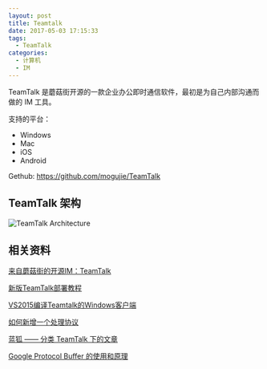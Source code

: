 ```yaml
---
layout: post
title: Teamtalk
date: 2017-05-03 17:15:33
tags:
  - TeamTalk
categories:
  - 计算机
  - IM
---
```



TeamTalk 是蘑菇街开源的一款企业办公即时通信软件，最初是为自己内部沟通而做的 IM 工具。

支持的平台：

- Windows
- Mac
- iOS
- Android

Gethub: <https://github.com/mogujie/TeamTalk>

<!-- more -->

## TeamTalk 架构

![TeamTalk Architecture](/images/teamtalk/teamtalk_arch.jpg "TeamTalk Architecture")

## 相关资料


[来自蘑菇街的开源IM：TeamTalk](http://www.open-open.com/lib/view/open1451549440386.html)

[新版TeamTalk部署教程](https://web.archive.org/web/20161014070359/http://bluefoxah.org/teamtalk/new_tt_deploy.html )

[VS2015编译Teamtalk的Windows客户端](http://cdnnn.07net01.com/linux/2017/01/1795569.html)

[如何新增一个处理协议](https://web.archive.org/web/20161219035306/http://bluefoxah.org/teamtalk/add_protocol.html )

[蓝狐 —— 分类 TeamTalk 下的文章](https://web.archive.org/web/20161014061046/http://bluefoxah.org/category/teamtalk/ )

[Google Protocol Buffer 的使用和原理](https://www.ibm.com/developerworks/cn/linux/l-cn-gpb/)
